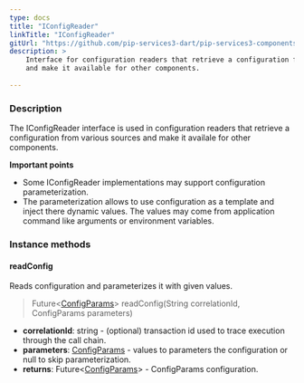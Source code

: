 ```yaml
---
type: docs
title: "IConfigReader"
linkTitle: "IConfigReader"
gitUrl: "https://github.com/pip-services3-dart/pip-services3-components-dart"
description: >
    Interface for configuration readers that retrieve a configuration from various sources
    and make it available for other components.
    
---
```


### Description

The IConfigReader interface is used in configuration readers that retrieve a configuration from various sources and make it availale for other components.

**Important points**

- Some IConfigReader implementations may support configuration parameterization.
- The parameterization allows to use configuration as a template and inject there dynamic values. The values may come from application command like arguments or environment variables.

### Instance methods

#### readConfig
Reads configuration and parameterizes it with given values.

> Future<[ConfigParams](../../../commons/config/config_params)> readConfig(String correlationId, ConfigParams parameters)

- **correlationId**: string - (optional) transaction id used to trace execution through the call chain.
- **parameters**: [ConfigParams](../../../commons/config/config_params) - values to parameters the configuration or null to skip parameterization.
- **returns**: Future<[ConfigParams](../../../commons/config/config_params)> - ConfigParams configuration.
